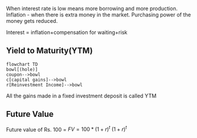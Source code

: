 When interest rate is low means more borrowing and more production.
Inflation - when there is extra money in the market. Purchasing power of the money gets reduced.

Interest = inflation+compensation for waiting+risk

## Yield to Maturity(YTM)
```mermaid
flowchart TD
bowl[(hole)]
coupon-->bowl
c[capital gains]-->bowl
r[Reinvestment Income]-->bowl
```
All the gains made in a fixed investment deposit is called YTM
## Future Value
Future value of Rs. 100 = $FV=100*(1+r)^t$
$(1+r)^t$